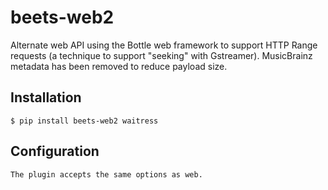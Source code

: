 # beets-web2

Alternate web API using the Bottle web framework to support HTTP Range
requests (a technique to support "seeking" with Gstreamer). MusicBrainz
metadata has been removed to reduce payload size.

## Installation

    $ pip install beets-web2 waitress

## Configuration

    The plugin accepts the same options as web.
